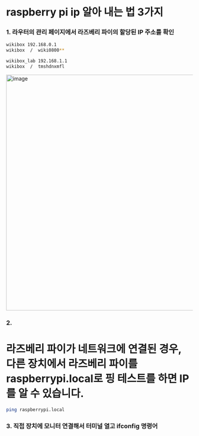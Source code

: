 # raspberry pi ip 알아 내는 법 3가지

### 1. 라우터의 관리 페이지에서 라즈베리 파이의 할당된 IP 주소를 확인
```bash
wikibox 192.168.0.1
wikibox  /  wiki0800**

wikibox_lab 192.168.1.1
wikibox  /  tmshdnxmfl
```
<img width="637" alt="image" src="https://github.com/user-attachments/assets/927521bb-edb2-4234-841b-d2c09a621737" />


### 2. 
# 라즈베리 파이가 네트워크에 연결된 경우, 다른 장치에서 라즈베리 파이를 raspberrypi.local로 핑 테스트를 하면 IP를 알 수 있습니다.
```bash
ping raspberrypi.local

```
### 3. 직접 장치에 모니터 연결해서 터미널 열고 ifconfig 명령어
